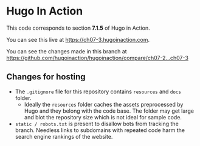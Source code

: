 Hugo In Action
===============

This code corresponds to section **7.1.5** of Hugo in Action.

You can see this live at https://ch07-3.hugoinaction.com.

You can see the changes made in this branch at https://github.com/hugoinaction/hugoinaction/compare/ch07-2...ch07-3

Changes for hosting
--------------------

* The `.gitignore` file for this repository contains `resources` and `docs` folder.
  * Ideally the `resources` folder caches the assets preprocessed by Hugo and they belong with the code base. The folder may get large and blot the repository size which is not ideal for sample code.
* `static / robots.txt` is present to disallow bots from tracking the branch. Needless links to subdomains with repeated code harm the search engine rankings of the website.

